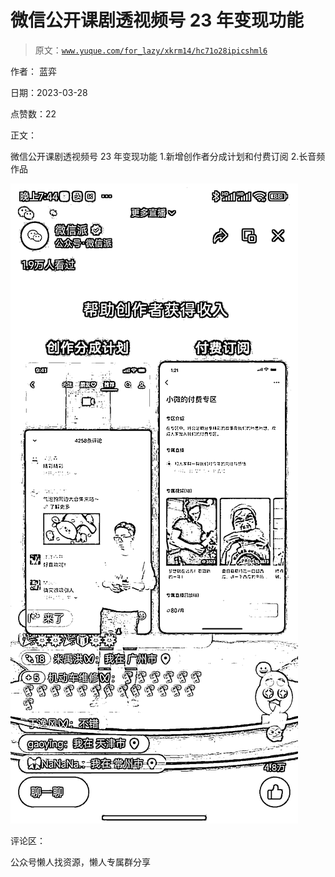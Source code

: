 # 微信公开课剧透视频号 23 年变现功能

> 原文：[`www.yuque.com/for_lazy/xkrm14/hc71o28ipicshml6`](https://www.yuque.com/for_lazy/xkrm14/hc71o28ipicshml6)



作者： 蓝弈



日期：2023-03-28



点赞数：22



正文：



微信公开课剧透视频号 23 年变现功能 1.新增创作者分成计划和付费订阅 2.长音频作品



![](img/7300d300c2e2e4b86a5d3c217a3552b9.png)  

评论区：



公众号懒人找资源，懒人专属群分享

